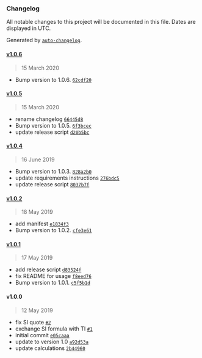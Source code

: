 ### Changelog

All notable changes to this project will be documented in this file. Dates are displayed in UTC.

Generated by [`auto-changelog`](https://github.com/CookPete/auto-changelog).

#### [v1.0.6](https://github.com/slhck/siti/compare/v1.0.5...v1.0.6)

> 15 March 2020

- Bump version to 1.0.6. [`62cdf20`](https://github.com/slhck/siti/commit/62cdf20f47a38a402f027e0d77474d2242135948)

#### [v1.0.5](https://github.com/slhck/siti/compare/v1.0.4...v1.0.5)

> 15 March 2020

- rename changelog [`66445d8`](https://github.com/slhck/siti/commit/66445d80d4332f7afa04d346f0f0aef304f14f6e)
- Bump version to 1.0.5. [`6f3bcec`](https://github.com/slhck/siti/commit/6f3bcecc50adb310ff201af60f1257b843fecaab)
- update release script [`d20b5bc`](https://github.com/slhck/siti/commit/d20b5bcff0de77f21cfd018732a7ac2fb35263ea)

#### [v1.0.4](https://github.com/slhck/siti/compare/v1.0.2...v1.0.4)

> 16 June 2019

- Bump version to 1.0.3. [`828a2b0`](https://github.com/slhck/siti/commit/828a2b05824b40fe74aa411821203a7c23983248)
- update requirements instructions [`276bdc5`](https://github.com/slhck/siti/commit/276bdc530cd5b9a9808d5b48b796513dee0d0f0e)
- update release script [`8037b7f`](https://github.com/slhck/siti/commit/8037b7fcb445df81932322c2d80211d3e1eefc38)

#### [v1.0.2](https://github.com/slhck/siti/compare/v1.0.1...v1.0.2)

> 18 May 2019

- add manifest [`e1834f3`](https://github.com/slhck/siti/commit/e1834f3d6dbd834a173f0f4720e61b5bd2b866b8)
- Bump version to 1.0.2. [`cfe3e61`](https://github.com/slhck/siti/commit/cfe3e612863d02a0c8e9558c38e8a040abae885d)

#### [v1.0.1](https://github.com/slhck/siti/compare/v1.0.0...v1.0.1)

> 17 May 2019

- add release script [`d83524f`](https://github.com/slhck/siti/commit/d83524f57fd4c11ec453654a0fb54b4df98bf6ad)
- fix README for usage [`f8eed76`](https://github.com/slhck/siti/commit/f8eed76bde4045f3059739e4dbe56fd47ba5a8da)
- Bump version to 1.0.1. [`c5f5b1d`](https://github.com/slhck/siti/commit/c5f5b1d15dfb453e69e0ae5d03ba12d55cb1bc5c)

#### v1.0.0

> 12 May 2019

- fix SI quote [`#2`](https://github.com/slhck/siti/pull/2)
- exchange SI formula with TI [`#1`](https://github.com/slhck/siti/pull/1)
- initial commit [`e05caaa`](https://github.com/slhck/siti/commit/e05caaa9f9b31d4e7b1f8f810bce7dc2c2b93d74)
- update to version 1.0 [`a92d53a`](https://github.com/slhck/siti/commit/a92d53accceaa1351a9788603a3029ec8d8d4420)
- update calculations [`2b44960`](https://github.com/slhck/siti/commit/2b44960323d8f611a85e7eb6765cf7afedb8f561)
